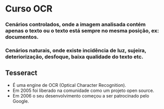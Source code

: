 # Curso OCR

### Cenários controlados, onde a imagem analisada contém apenas o texto ou o texto está sempre no mesma posição, ex: documentos.

### Cenários naturais, onde existe incidência de luz, sujeira, deteriorização, desfoque, baixa qualidade do texto etc.


## Tesseract

 - É uma engine de OCR (Optical Character Recognition).
 - Em 2005 foi liberado na comunidade como um projeto open source.
 - Em 2006 o seu desenvolvimento começou a ser patrocinado pelo Google.